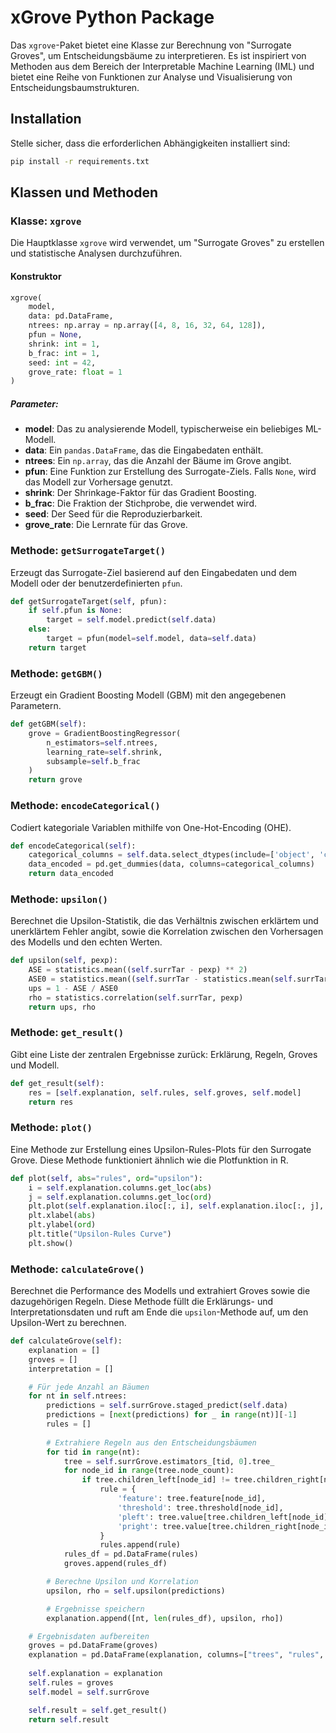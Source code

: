 # xGrove Python Package

Das `xgrove`-Paket bietet eine Klasse zur Berechnung von "Surrogate Groves", um Entscheidungsbäume zu interpretieren. Es ist inspiriert von Methoden aus dem Bereich der Interpretable Machine Learning (IML) und bietet eine Reihe von Funktionen zur Analyse und Visualisierung von Entscheidungsbaumstrukturen.

## Installation

Stelle sicher, dass die erforderlichen Abhängigkeiten installiert sind:

```bash
pip install -r requirements.txt
```

## Klassen und Methoden

### Klasse: `xgrove`

Die Hauptklasse `xgrove` wird verwendet, um "Surrogate Groves" zu erstellen und statistische Analysen durchzuführen.

#### Konstruktor

```python
xgrove(
    model, 
    data: pd.DataFrame, 
    ntrees: np.array = np.array([4, 8, 16, 32, 64, 128]), 
    pfun = None, 
    shrink: int = 1, 
    b_frac: int = 1, 
    seed: int = 42, 
    grove_rate: float = 1
)
```

##### Parameter:
- **model**: Das zu analysierende Modell, typischerweise ein beliebiges ML-Modell.
- **data**: Ein `pandas.DataFrame`, das die Eingabedaten enthält.
- **ntrees**: Ein `np.array`, das die Anzahl der Bäume im Grove angibt.
- **pfun**: Eine Funktion zur Erstellung des Surrogate-Ziels. Falls `None`, wird das Modell zur Vorhersage genutzt.
- **shrink**: Der Shrinkage-Faktor für das Gradient Boosting.
- **b_frac**: Die Fraktion der Stichprobe, die verwendet wird.
- **seed**: Der Seed für die Reproduzierbarkeit.
- **grove_rate**: Die Lernrate für das Grove.

### Methode: `getSurrogateTarget()`

Erzeugt das Surrogate-Ziel basierend auf den Eingabedaten und dem Modell oder der benutzerdefinierten `pfun`.

```python
def getSurrogateTarget(self, pfun):
    if self.pfun is None:
        target = self.model.predict(self.data)
    else:
        target = pfun(model=self.model, data=self.data)
    return target
```

### Methode: `getGBM()`

Erzeugt ein Gradient Boosting Modell (GBM) mit den angegebenen Parametern.

```python
def getGBM(self):
    grove = GradientBoostingRegressor(
        n_estimators=self.ntrees,
        learning_rate=self.shrink,
        subsample=self.b_frac
    )
    return grove
```

### Methode: `encodeCategorical()`

Codiert kategoriale Variablen mithilfe von One-Hot-Encoding (OHE).

```python
def encodeCategorical(self):
    categorical_columns = self.data.select_dtypes(include=['object', 'category']).columns
    data_encoded = pd.get_dummies(data, columns=categorical_columns)
    return data_encoded
```

### Methode: `upsilon()`

Berechnet die Upsilon-Statistik, die das Verhältnis zwischen erklärtem und unerklärtem Fehler angibt, sowie die Korrelation zwischen den Vorhersagen des Modells und den echten Werten.

```python
def upsilon(self, pexp):
    ASE = statistics.mean((self.surrTar - pexp) ** 2)
    ASE0 = statistics.mean((self.surrTar - statistics.mean(self.surrTar)) ** 2)
    ups = 1 - ASE / ASE0
    rho = statistics.correlation(self.surrTar, pexp)
    return ups, rho
```

### Methode: `get_result()`

Gibt eine Liste der zentralen Ergebnisse zurück: Erklärung, Regeln, Groves und Modell.

```python
def get_result(self):
    res = [self.explanation, self.rules, self.groves, self.model]
    return res
```

### Methode: `plot()`

Eine Methode zur Erstellung eines Upsilon-Rules-Plots für den Surrogate Grove. Diese Methode funktioniert ähnlich wie die Plotfunktion in R.

```python
def plot(self, abs="rules", ord="upsilon"):
    i = self.explanation.columns.get_loc(abs)
    j = self.explanation.columns.get_loc(ord)
    plt.plot(self.explanation.iloc[:, i], self.explanation.iloc[:, j], label=f"{abs} vs {ord}", marker="o")
    plt.xlabel(abs)
    plt.ylabel(ord)
    plt.title("Upsilon-Rules Curve")
    plt.show()
```

### Methode: `calculateGrove()`

Berechnet die Performance des Modells und extrahiert Groves sowie die dazugehörigen Regeln. Diese Methode füllt die Erklärungs- und Interpretationsdaten und ruft am Ende die `upsilon`-Methode auf, um den Upsilon-Wert zu berechnen.

```python
def calculateGrove(self):
    explanation = []
    groves = []
    interpretation = []

    # Für jede Anzahl an Bäumen
    for nt in self.ntrees:
        predictions = self.surrGrove.staged_predict(self.data)
        predictions = [next(predictions) for _ in range(nt)][-1]
        rules = []
        
        # Extrahiere Regeln aus den Entscheidungsbäumen
        for tid in range(nt):
            tree = self.surrGrove.estimators_[tid, 0].tree_
            for node_id in range(tree.node_count):
                if tree.children_left[node_id] != tree.children_right[node_id]:  # Splitsnode
                    rule = {
                        'feature': tree.feature[node_id],
                        'threshold': tree.threshold[node_id],
                        'pleft': tree.value[tree.children_left[node_id]][0][0],
                        'pright': tree.value[tree.children_right[node_id]][0][0]
                    }
                    rules.append(rule)
            rules_df = pd.DataFrame(rules)
            groves.append(rules_df)

        # Berechne Upsilon und Korrelation
        upsilon, rho = self.upsilon(predictions)

        # Ergebnisse speichern
        explanation.append([nt, len(rules_df), upsilon, rho])

    # Ergebnisdaten aufbereiten
    groves = pd.DataFrame(groves)
    explanation = pd.DataFrame(explanation, columns=["trees", "rules", "upsilon", "cor"])
    
    self.explanation = explanation
    self.rules = groves
    self.model = self.surrGrove

    self.result = self.get_result()
    return self.result
```

